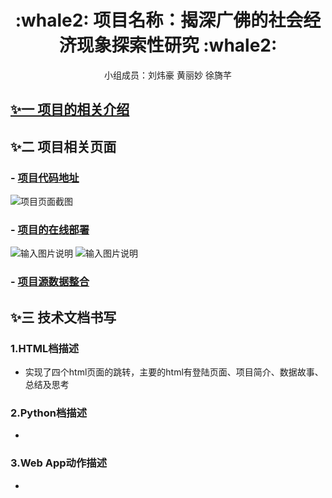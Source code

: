 
<div align="center">

<h1>:whale2: 项目名称：揭深广佛的社会经济现象探索性研究
 :whale2:</h1>

<p> 小组成员：刘炜豪 黄丽妙 徐旖芊</p>

</div>


## [✨一 项目的相关介绍](https://github.com/lynn998/End-of-term-visual-collaboration2019-12-15)

## ✨二 项目相关页面
### - [项目代码地址](https://github.com/HuangLiMiao/python-end/tree/master/Election)
![项目页面截图](https://images.gitee.com/uploads/images/2020/0105/203432_fc1bc315_2229822.png)

### - [项目的在线部署](http://huanglimiao.pythonanywhere.com/)
![输入图片说明](https://images.gitee.com/uploads/images/2020/0105/204033_6b066039_2229822.gif "2.gif")
![输入图片说明](https://images.gitee.com/uploads/images/2020/0105/215053_87ee4afd_2229822.png "3.png")

### - [项目源数据整合](https://github.com/HuangLiMiao/python-end/tree/master/data)


## ✨三 技术文档书写

### 1.HTML档描述
- 实现了四个html页面的跳转，主要的html有登陆页面、项目简介、数据故事、总结及思考

### 2.Python档描述

- 
### 3.Web App动作描述
- 


